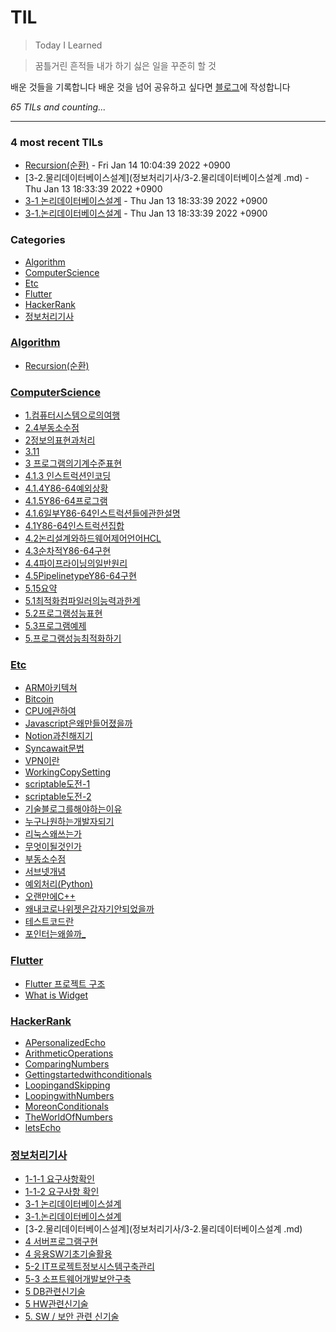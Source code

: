 # TIL
> Today I Learned

> 꿈틀거린 흔적들
> 내가 하기 싫은 일을 꾸준히 할 것

배운 것들을 기록합니다
배운 것을 넘어 공유하고 싶다면 [블로그][1]에 작성합니다


_65 TILs and counting..._

---

### 4 most recent TILs

- [Recursion(순환)](Algorithm/1.순환.md) - Fri Jan 14 10:04:39 2022 +0900
- [3-2.물리데이터베이스설계](정보처리기사/3-2.물리데이터베이스설계 .md) - Thu Jan 13 18:33:39 2022 +0900
- [3-1 논리데이터베이스설계](정보처리기사/3-1-1.논리데이터베이스설계.md) - Thu Jan 13 18:33:39 2022 +0900
- [3-1.논리데이터베이스설계](정보처리기사/3-1-2.논리데이터베이스설계.md) - Thu Jan 13 18:33:39 2022 +0900

### Categories

- [Algorithm](#Algorithm)
- [ComputerScience](#ComputerScience)
- [Etc](#Etc)
- [Flutter](#Flutter)
- [HackerRank](#HackerRank)
- [정보처리기사](#정보처리기사)

### [Algorithm](#Algorithm)
- [Recursion(순환)](Algorithm/1.순환.md)

### [ComputerScience](#ComputerScience)
- [1.컴퓨터시스템으로의여행](ComputerScience/1.컴퓨터시스템으로의여행.md)
- [2.4부동소수점](ComputerScience/2.4부동소수점.md)
- [2정보의표현과처리](ComputerScience/2정보의표현과처리.md)
- [3.11](ComputerScience/3.11.md)
- [3 프로그램의기계수준표현](ComputerScience/3프로그램의기계수준표현.md)
- [4.1.3 인스트럭션인코딩](ComputerScience/4.1.3인스트럭션인코딩.md)
- [4.1.4Y86-64예외상황](ComputerScience/4.1.4Y86-64예외상황.md)
- [4.1.5Y86-64프로그램](ComputerScience/4.1.5Y86-64프로그램.md)
- [4.1.6일부Y86-64인스트럭션들에관한설명](ComputerScience/4.1.6일부Y86-64인스트럭션들에관한설명.md)
- [4.1Y86-64인스트럭션집합](ComputerScience/4.1Y86-64인스트럭션집합.md)
- [4.2논리설계와하드웨어제어언어HCL](ComputerScience/4.2논리설계와하드웨어제어언어HCL.md)
- [4.3순차적Y86-64구현](ComputerScience/4.3순차적Y86-64구현.md)
- [4.4파이프라이닝의일반원리](ComputerScience/4.4파이프라이닝의일반원리.md)
- [4.5PipelinetypeY86-64구현](ComputerScience/4.5PipelinetypeY86-64구현.md)
- [5.15요약](ComputerScience/5.15요약.md)
- [5.1최적화컴파일러의능력과한계](ComputerScience/5.1최적화컴파일러의능력과한계.md)
- [5.2프로그램성능표현](ComputerScience/5.2프로그램성능표현.md)
- [5.3프로그램예제](ComputerScience/5.3프로그램예제.md)
- [5.프로그램성능최적화하기](ComputerScience/5.프로그램성능최적화하기.md)

### [Etc](#Etc)
- [ARM아키텍쳐](Etc/ARM아키텍쳐.md)
- [Bitcoin](Etc/Bitcoin.md)
- [CPU에관하여](Etc/CPU에관하여.md)
- [Javascript은왜만들어졌을까](Etc/Javascript은왜만들어졌을까.md)
- [Notion과친해지기](Etc/Notion과친해지기.md)
- [Syncawait문법](Etc/Syncawait문법.md)
- [VPN이란](Etc/VPN이란.md)
- [WorkingCopySetting](Etc/WorkingCopySetting.md)
- [scriptable도전-1](Etc/scriptable도전-1.md)
- [scriptable도전-2](Etc/scriptable도전-2.md)
- [기술블로그를해야하는이유](Etc/기술블로그를해야하는이유.md)
- [누구나원하는개발자되기](Etc/누구나원하는개발자되기.md)
- [리눅스왜쓰는가](Etc/리눅스왜쓰는가.md)
- [무엇이될것인가](Etc/무엇이될것인가.md)
- [부동소수점](Etc/부동소수점.md)
- [서브넷개념](Etc/서브넷개념.md)
- [예외처리(Python)](Etc/예외처리(Python).md)
- [오랜만에C++](Etc/오랜만에C++.md)
- [왜내코로나위젯은갑자기안되었을까](Etc/왜내코로나위젯은갑자기안되었을까.md)
- [테스트코드란](Etc/테스트코드란.md)
- [포인터는왜쓸까_](Etc/포인터는왜쓸까_.md)

### [Flutter](#Flutter)
- [Flutter 프로젝트 구조](Flutter/Flutter프로젝트구조.md)
- [What is Widget](Flutter/Widget.md)

### [HackerRank](#HackerRank)
- [APersonalizedEcho](HackerRank/APersonalizedEcho.md)
- [ArithmeticOperations](HackerRank/ArithmeticOperations.md)
- [ComparingNumbers](HackerRank/ComparingNumbers.md)
- [Gettingstartedwithconditionals](HackerRank/Gettingstartedwithconditionals.md)
- [LoopingandSkipping](HackerRank/LoopingandSkipping.md)
- [LoopingwithNumbers](HackerRank/LoopingwithNumbers.md)
- [MoreonConditionals](HackerRank/MoreonConditionals.md)
- [TheWorldOfNumbers](HackerRank/TheWorldOfNumbers.md)
- [letsEcho](HackerRank/letsEcho.md)

### [정보처리기사](#정보처리기사)
- [1-1-1 요구사항확인](정보처리기사/1-1-1.요구사항확인.md)
- [1-1-2 요구사항 확인](정보처리기사/1-1-2.요구사항확인.md)
- [3-1 논리데이터베이스설계](정보처리기사/3-1-1.논리데이터베이스설계.md)
- [3-1.논리데이터베이스설계](정보처리기사/3-1-2.논리데이터베이스설계.md)
- [3-2.물리데이터베이스설계](정보처리기사/3-2.물리데이터베이스설계 .md)
- [4 서버프로그램구현](정보처리기사/4.서버프로그램구현.md)
- [4 응용SW기초기술활용](정보처리기사/4.응용SW기초기술활용.md)
- [5-2 IT프로젝트정보시스템구축관리](정보처리기사/5-2.IT프로젝트정보시스템구축관리.md)
- [5-3 소프트웨어개발보안구축](정보처리기사/5-3.소프트웨어개발보안구축.md)
- [5 DB관련신기술](정보처리기사/5.DB관련신기술.md)
- [5 HW관련신기술](정보처리기사/5.HW관련신기술.md)
- [5. SW / 보안 관련 신기술](정보처리기사/5.SW보안관련신기술.md)

[1]: https://goberomsu.github.io/

